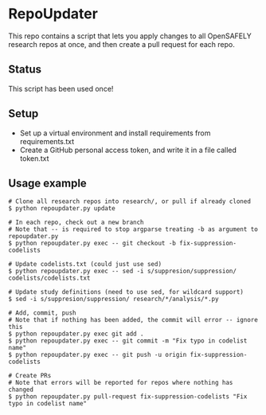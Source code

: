# RepoUpdater

This repo contains a script that lets you apply changes to all OpenSAFELY
research repos at once, and then create a pull request for each repo.

## Status

This script has been used once!

## Setup

* Set up a virtual environment and install requirements from requirements.txt
* Create a GitHub personal access token, and write it in a file called token.txt

## Usage example

```
# Clone all research repos into research/, or pull if already cloned
$ python repoupdater.py update

# In each repo, check out a new branch
# Note that -- is required to stop argparse treating -b as argument to repoupdater.py
$ python repoupdater.py exec -- git checkout -b fix-suppression-codelists

# Update codelists.txt (could just use sed)
$ python repoupdater.py exec -- sed -i s/suppresion/suppression/ codelists/codelists.txt

# Update study definitions (need to use sed, for wildcard support)
$ sed -i s/suppresion/suppression/ research/*/analysis/*.py

# Add, commit, push
# Note that if nothing has been added, the commit will error -- ignore this
$ python repoupdater.py exec git add .
$ python repoupdater.py exec -- git commit -m "Fix typo in codelist name"
$ python repoupdater.py exec -- git push -u origin fix-suppression-codelists

# Create PRs
# Note that errors will be reported for repos where nothing has changed
$ python repoupdater.py pull-request fix-suppression-codelists "Fix typo in codelist name"
```
